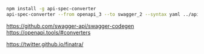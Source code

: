 ```bash
npm install -g api-spec-converter
api-spec-converter --from openapi_3 --to swagger_2 --syntax yaml ../api.yaml > ../api.v2.yaml
```

https://github.com/swagger-api/swagger-codegen
https://openapi.tools/#converters

https://twitter.github.io/finatra/
